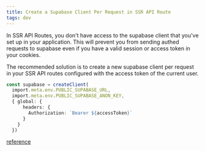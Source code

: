 ```yaml
---
title: Create a Supabase Client Per Request in SSR API Route
tags: dev
---
```


In SSR API Routes, you don't have access to the supabase client that you've set up in your application. This will prevent you from sending authed requests to supabase even if you have a valid session or access token in your cookies.

The recommended solution is to create a new supabase client per request in your SSR API routes configured with the access token of the current user.

```ts
const supabase = createClient(
  import.meta.env.PUBLIC_SUPABASE_URL, 
  import.meta.env.PUBLIC_SUPABASE_ANON_KEY,
  { global: { 
      headers: {
        Authorization: `Bearer ${accessToken}`
      }
    }
  })
```


[reference](https://github.com/supabase/gotrue-js/pull/340#issuecomment-1218065610)

